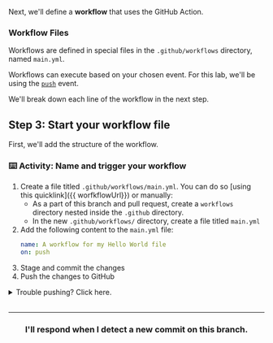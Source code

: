 Next, we'll define a **workflow** that uses the GitHub Action.

### Workflow Files

Workflows are defined in special files in the `.github/workflows` directory, named `main.yml`.

Workflows can execute based on your chosen event. For this lab, we'll be using the [`push`](https://developer.github.com/v3/activity/events/types/#pushevent) event.

We'll break down each line of the workflow in the next step.

## Step 3: Start your workflow file

First, we'll add the structure of the workflow.

### :keyboard: Activity: Name and trigger your workflow

1. Create a file titled `.github/workflows/main.yml`. You can do so [using this quicklink]({{ worfkflowUrl}}) or manually:
   - As a part of this branch and pull request, create a `workflows` directory nested inside the `.github` directory.
   - In the new `.github/workflows/` directory, create a file titled `main.yml`
1. Add the following content to the `main.yml` file:
   ```yaml
   name: A workflow for my Hello World file
   on: push
   ```
1. Stage and commit the changes
1. Push the changes to GitHub

<details><summary>Trouble pushing? Click here.</summary>

The `main.yml` file cannot be edited using an integration. Try editing the file using the web interface, or your command line.

It is possible that you are using an integration (like GitHub Desktop or any other tool that authenticates as you and pushes on your behalf) if you receive a message like the one below:

```shell
To https://github.com/your-username/your-repo.git
 ! [remote rejected] your-branch -> your-branch (refusing to allow an integration to update main.yml)
error: failed to push some refs to 'https://github.com/your-username/your-repo.git'
```

</details>
<br />

<hr>
<h3 align="center">I'll respond when I detect a new commit on this branch.</h3>
